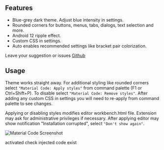 ## Features

- Blue-grey dark theme. Adjust blue intensity in settings.
- Rounded corners for buttons, menus, tabs, dialogs, text selection and more.
- Android 12 ripple effect.
- Custom CSS in settings.
- Auto enables recommended settings like bracket pair colorization.

Leave your suggestion or issues [Github](https://github.com/rakibdev/material-code)

## Usage

Theme works straight away. For additional styling like rounded corners select `"Material Code: Apply styles"` from command palette (F1 or Ctrl+Shift+P). To disable select `"Material Code: Remove styles"`.
After adding any custom CSS in settings you will need to re-apply from command palette to see changes.

Applying or disabling styles modifies editor workbench.html file. Extension may ask for administrative privileges if necessary. After applying editor may show notification "Installation corrupted", select `"Don't show again"`.

![Material Code Screenshot](https://raw.githubusercontent.com/rakibdev/material-code/master/images/screenshot.png)

activated
check injected code exist
